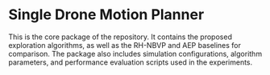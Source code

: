 # Single Drone Motion Planner

This is the core package of the repository. It contains the proposed exploration algorithms, as well as the RH-NBVP and AEP baselines for comparison. The package also includes simulation configurations, algorithm parameters, and performance evaluation scripts used in the experiments.
